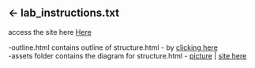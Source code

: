 











## ← lab_instructions.txt

access the site here <a href="https://hw2.ssingh.info">Here</a>

-outline.html contains outline of structure.html - by <a href="https://hw2.ssingh.info/outline.html">clicking here</a><br />
-assets folder contains the diagram for structure.html - <a href="https://hw2.ssingh.info/assets/structure_Diagram.jpg">picture</a> | <a href="https://hw2.ssingh.info/assets/structure.html">site here</a>

